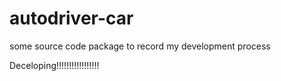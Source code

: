 # autodriver-car
some source code package to record my development process




Deceloping!!!!!!!!!!!!!!!!!
